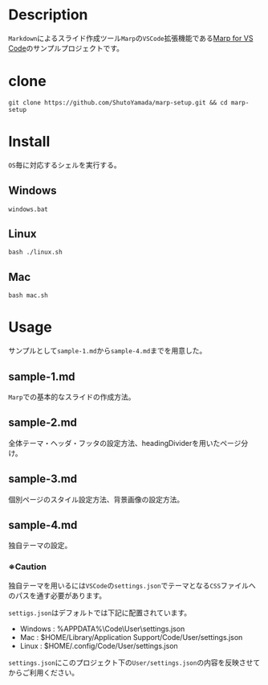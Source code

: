 # Description
`Markdown`によるスライド作成ツール`Marp`の`VSCode`拡張機能である[Marp for VS Code](https://github.com/marp-team/marp-vscode)のサンプルプロジェクトです。

# clone

```shell
git clone https://github.com/ShutoYamada/marp-setup.git && cd marp-setup
```

# Install
`OS`毎に対応するシェルを実行する。

## Windows

```shell
windows.bat
```

## Linux

```shell
bash ./linux.sh
```

## Mac

```shell
bash mac.sh
```

# Usage
サンプルとして`sample-1.md`から`sample-4.md`までを用意した。

## sample-1.md
`Marp`での基本的なスライドの作成方法。

## sample-2.md
全体テーマ・ヘッダ・フッタの設定方法、headingDividerを用いたページ分け。

## sample-3.md
個別ページのスタイル設定方法、背景画像の設定方法。

## sample-4.md
独自テーマの設定。

### ※Caution
独自テーマを用いるには`VSCode`の`settings.json`でテーマとなる`CSS`ファイルへのパスを通す必要があります。

`settigs.json`はデフォルトでは下記に配置されています。
- Windows : %APPDATA%\Code\User\settings.json
- Mac : $HOME/Library/Application Support/Code/User/settings.json
- Linux : $HOME/.config/Code/User/settings.json

`settings.json`にこのプロジェクト下の`User/settings.json`の内容を反映させてからご利用ください。